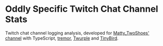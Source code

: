 # Oddly Specific Twitch Chat Channel Stats

Twitch chat channel logging analysis, developed for [Matty_TwoShoes' channel](https://www.twitch.tv/matty_twoshoes) with TypeScript, [tremor](https://www.tremor.so/), [Twurple]() and [TinyBird](https://tinybird.co).
